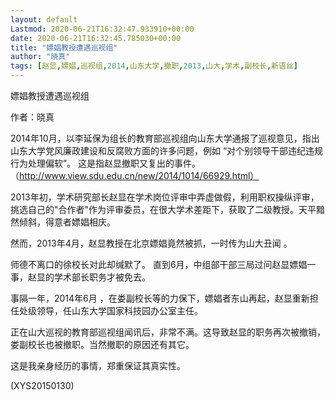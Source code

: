 ```yaml
---
layout: default
Lastmod: 2020-06-21T16:32:47.933910+00:00
date: 2020-06-21T16:32:45.785030+00:00
title: "嫖娼教授遭遇巡视组"
author: "晓真"
tags: [赵显,嫖娼,巡视组,2014,山东大学,撤职,2013,山大,学术,副校长,新语丝]
---
```


嫖娼教授遭遇巡视组

作者：晓真

2014年10月，以李延保为组长的教育部巡视组向山东大学通报了巡视意见，指出山东大学党风廉政建设和反腐败方面的许多问题，例如  “对个别领导干部违纪违规行为处理偏软”。 这是指赵显撤职又复出的事件。 （http://www.view.sdu.edu.cn/new/2014/1014/66929.html）

2013年初，学术研究部长赵显在学术岗位评审中弄虚做假，利用职权操纵评审，挑选自己的"合作者"作为评审委员，在很大学术差距下，获取了二级教授。天平黯然倾斜，得意者嫖娼相庆。

然而，2013年4月，赵显教授在北京嫖娼竟然被抓，一时传为山大丑闻 。

师德不离口的徐校长对此却缄默了。 直到6月，中组部干部三局过问赵显嫖娼一事，赵显的学术部长职务才被免去。

事隔一年，2014年6月 ，在娄副校长等的力保下，嫖娼者东山再起，赵显重新担任处级领导，任山东大学国家科技园办公室主任。

正在山大巡视的教育部巡视组闻讯后，非常不满。这导致赵显的职务再次被撤销，娄副校长也被撤职。当然撤职的原因还有其它。

这是我亲身经历的事情，郑重保证其真实性。

(XYS20150130)

